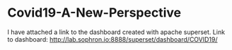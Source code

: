 # Covid19-A-New-Perspective
I have attached a link to the dashboard created with apache superset.
Link to dashboard: http://lab.sophron.io:8888/superset/dashboard/COVID19/

